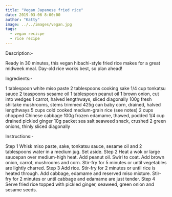```yaml
---
title: "Vegan Japanese fried rice"
date: 2019-03-06 8:00:00
author: "Katty"
image: ../../images/vegan.jpg
tags:
  - vegan recicpe
  - rice recipe
---
```


Description:-

Ready in 30 minutes, this vegan hibachi-style fried rice makes for a great midweek meal. Day-old rice works best, so plan ahead!

Ingredients:-

1 tablespoon white miso paste
2 tablespoons cooking sake
1/4 cup tonkatsu sauce
2 teaspoons sesame oil
1 tablespoon peanut oil
1 brown onion, cut into wedges
1 carrot, halved lengthways, sliced diagonally
100g fresh shiitake mushrooms, stems trimmed
425g can baby corn, drained, halved lengthways
5 cups cold cooked medium-grain rice (see notes)
2 cups chopped Chinese cabbage
100g frozen edamame, thawed, podded
1/4 cup drained pickled ginger
10g packet sea salt seaweed snack, crushed
2 green onions, thinly sliced diagonally

Instructions:-

Step 1
Whisk miso paste, sake, tonkatsu sauce, sesame oil and 2 tablespoons water in a medium jug. Set aside.
Step 2
Heat a wok or large saucepan over medium-high heat. Add peanut oil. Swirl to coat. Add brown onion, carrot, mushrooms and corn. Stir-fry for 5 minutes or until vegetables are lightly charred.
Step 3
Add rice. Stir-fry for 2 minutes or until rice is heated through. Add cabbage, edamame and reserved miso mixture. Stir-fry for 2 minutes or until cabbage and edamame are just tender.
Step 4
Serve fried rice topped with pickled ginger, seaweed, green onion and sesame seeds.
